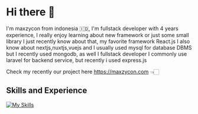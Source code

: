 # Hi there 👋

I'm maxzycon from indonesia 🇮🇩, I'm fullstack developer with 4 years experience, I really enjoy learning about new framework or just some small library I just recently know about that, my favorite framework React.js I also know about nextjs,nuxtjs,vuejs and I usually used mysql for database DBMS but I recently used mongodb, as well I fullstack developer I commonly use laravel for backend service, but recently i used express.js

Check my recently our project here https://maxzycon.com 👈🏻

## Skills and Experience
[![My Skills](https://skillicons.dev/icons?i=laravel,react,nextjs,vue,nuxtjs,tailwind,express,go,mongodb,mysql,css,html)](https://skillicons.dev)
<!-- * 📚 Nuxtjs,Nextjs,Reactjs,Vuejs
* 💻 Laravel,Codeigniter,PHP native, expressjs, golang
* ⚡️ MYSQL,MONGODB -->

<!--
**Maxzycon/Maxzycon** is a ✨ _special_ ✨ repository because its `README.md` (this file) appears on your GitHub profile.

Here are some ideas to get you started:

- 🔭 I’m currently working on ...
- 🌱 I’m currently learning ...
- 👯 I’m looking to collaborate on ...
- 🤔 I’m looking for help with ...
- 💬 Ask me about ...
- 📫 How to reach me: ...
- 😄 Pronouns: ...
- ⚡ Fun fact: ...
-->
